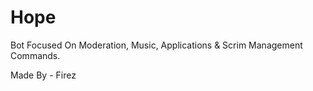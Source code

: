 # Hope
Bot Focused On Moderation, Music, Applications & Scrim Management Commands.

Made By - Firez
